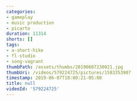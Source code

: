 ```yaml
---
categories:
- gameplay
- music production
- picarto
duration: 11314
shorts: []
tags:
- a-short-hike
- fl-studio
- song-vagrant
thumbPath: /assets/thumbs/20190607230021.jpg
thumbUri: /videos/579224725/pictures/1583353907
timestamp: 2019-06-07T18:00:21-05:00
title: null
videoId: '579224725'
---
```

